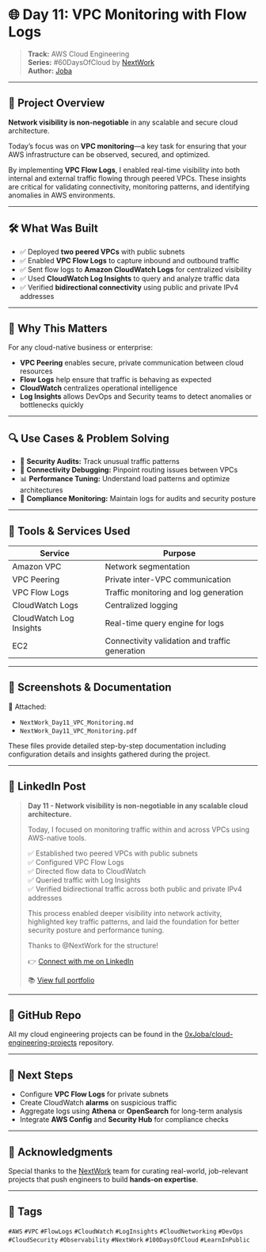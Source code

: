 # 🌐 Day 11: VPC Monitoring with Flow Logs  
> **Track:** AWS Cloud Engineering  
> **Series:** #60DaysOfCloud by [NextWork](https://learn.nextwork.org/eager_lavender_swift_alligator/portfolio)  
> **Author:** [Joba](https://www.linkedin.com/in/dvoice)

---

## 🚀 Project Overview

**Network visibility is non-negotiable** in any scalable and secure cloud architecture.

Today’s focus was on **VPC monitoring**—a key task for ensuring that your AWS infrastructure can be observed, secured, and optimized.

By implementing **VPC Flow Logs**, I enabled real-time visibility into both internal and external traffic flowing through peered VPCs. These insights are critical for validating connectivity, monitoring patterns, and identifying anomalies in AWS environments.

---

## 🛠️ What Was Built

- ✅ Deployed **two peered VPCs** with public subnets
- ✅ Enabled **VPC Flow Logs** to capture inbound and outbound traffic
- ✅ Sent flow logs to **Amazon CloudWatch Logs** for centralized visibility
- ✅ Used **CloudWatch Log Insights** to query and analyze traffic data
- ✅ Verified **bidirectional connectivity** using public and private IPv4 addresses

---

## 🧠 Why This Matters

For any cloud-native business or enterprise:

- **VPC Peering** enables secure, private communication between cloud resources
- **Flow Logs** help ensure that traffic is behaving as expected
- **CloudWatch** centralizes operational intelligence
- **Log Insights** allows DevOps and Security teams to detect anomalies or bottlenecks quickly

---

## 🔍 Use Cases & Problem Solving

- 🔐 **Security Audits:** Track unusual traffic patterns
- 🔄 **Connectivity Debugging:** Pinpoint routing issues between VPCs
- 📊 **Performance Tuning:** Understand load patterns and optimize architectures
- 🛑 **Compliance Monitoring:** Maintain logs for audits and security posture

---

## 🧰 Tools & Services Used

| Service                | Purpose                                         |
|------------------------|-------------------------------------------------|
| Amazon VPC             | Network segmentation                            |
| VPC Peering            | Private inter-VPC communication                 |
| VPC Flow Logs          | Traffic monitoring and log generation           |
| CloudWatch Logs        | Centralized logging                             |
| CloudWatch Log Insights| Real-time query engine for logs                 |
| EC2                    | Connectivity validation and traffic generation  |

---

## 📸 Screenshots & Documentation

📎 Attached:  
- `NextWork_Day11_VPC_Monitoring.md`  
- `NextWork_Day11_VPC_Monitoring.pdf`  

These files provide detailed step-by-step documentation including configuration details and insights gathered during the project.

---

## 📌 LinkedIn Post

> **Day 11 - Network visibility is non-negotiable in any scalable cloud architecture.**  
>  
> Today, I focused on monitoring traffic within and across VPCs using AWS-native tools.  
>  
> ✅ Established two peered VPCs with public subnets  
> ✅ Configured VPC Flow Logs  
> ✅ Directed flow data to CloudWatch  
> ✅ Queried traffic with Log Insights  
> ✅ Verified bidirectional traffic across both public and private IPv4 addresses  
>  
> This process enabled deeper visibility into network activity, highlighted key traffic patterns, and laid the foundation for better security posture and performance tuning.  
>  
> Thanks to @NextWork for the structure!  
>  
> 👉 [Connect with me on LinkedIn](https://www.linkedin.com/in/dvoice)  
>  
> 📚 [View full portfolio](https://learn.nextwork.org/eager_lavender_swift_alligator/portfolio)  

---

## 🔗 GitHub Repo

All my cloud engineering projects can be found in the [0xJoba/cloud-engineering-projects](https://github.com/0xJoba/cloud-engineering-projects) repository.

---

## 🧭 Next Steps

- Configure **VPC Flow Logs** for private subnets  
- Create CloudWatch **alarms** on suspicious traffic  
- Aggregate logs using **Athena** or **OpenSearch** for long-term analysis  
- Integrate **AWS Config** and **Security Hub** for compliance checks

---

## 🙌 Acknowledgments

Special thanks to the [NextWork](https://learn.nextwork.org/eager_lavender_swift_alligator/portfolio) team for curating real-world, job-relevant projects that push engineers to build **hands-on expertise**.

---

## 🔖 Tags

`#AWS` `#VPC` `#FlowLogs` `#CloudWatch` `#LogInsights` `#CloudNetworking` `#DevOps` `#CloudSecurity` `#Observability` `#NextWork` `#100DaysOfCloud` `#LearnInPublic`

